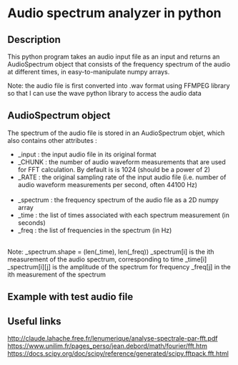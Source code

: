 # Audio spectrum analyzer in python

## Description
This python program takes an audio input file as an input and returns an AudioSpectrum object that consists of the frequency spectrum of the audio at different times, in easy-to-manipulate numpy arrays.

Note: the audio file is first converted into .wav format using FFMPEG library so that I can use the wave python library to access the audio data

## AudioSpectrum object
The spectrum of the audio file is stored in an AudioSpectrum objet, which also contains other attributes :
<br>
- _input : the input audio file in its original format<br>
- _CHUNK : the number of audio waveform measurements that are used for FFT calculation. By default is is 1024 (should be a power of 2)<br>
- _RATE : the original sampling rate of the input audio file (i.e. number of audio waveform measurements per second, often 44100 Hz)
<br><br>
- _spectrum : the frequency spectrum of the audio file as a 2D numpy array<br>
- _time : the list of times associated with each spectrum measurement (in seconds)<br>
- _freq : the list of frequencies in the spectrum (in Hz)<br>
<br>
Note: 
_spectrum.shape = (len(_time), len(_freq))
_spectrum[i] is the ith measurement of the audio spectrum, corresponding to time _time[i]
_spectrum[i][j] is the amplitude of the spectrum for frequency _freq[j] in the ith measurement of the spectrum

## Example with test audio file



## Useful links
http://claude.lahache.free.fr/lenumerique/analyse-spectrale-par-fft.pdf
https://www.unilim.fr/pages_perso/jean.debord/math/fourier/fft.htm
https://docs.scipy.org/doc/scipy/reference/generated/scipy.fftpack.fft.html

